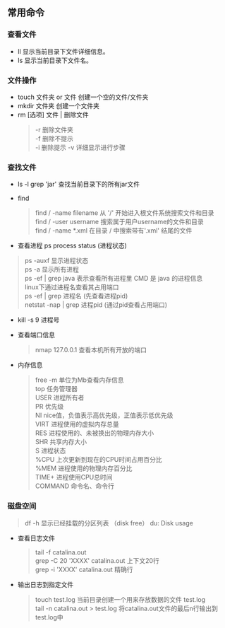 ## 常用命令
### 查看文件
- ll  显示当前目录下文件详细信息。 
- ls 显示当前目录下文件名。

### 文件操作
- touch 文件夹 or 文件 创建一个空的文件/文件夹    
- mkdir 文件夹 创建一个文件夹    
- rm [选项] 文件 | 删除文件       
    > -r  删除文件夹    
    > -f  删除不提示  
    > -i  删除提示
    > -v  详细显示进行步骤

### 查找文件
- ls -l grep 'jar' 查找当前目录下的所有jar文件
- find
    > find / -name filename 从 '/' 开始进入根文件系统搜索文件和目录   
    > find / -user username 搜索属于用户username的文件和目录   
    > find / -name *.xml 在目录 / 中搜索带有'.xml' 结尾的文件

- 查看进程 ps process status (进程状态)
> ps -auxf 显示进程状态    
> ps -a 显示所有进程    
> ps -ef | grep java 表示查看所有进程里 CMD 是 java 的进程信息  
> linux下通过进程名查看其占用端口   
        ps -ef | grep 进程名  (先查看进程pid)    
        netstat -nap | grep 进程pid  (通过pid查看占用端口)

- kill -s 9 进程号
- 查看端口信息
    > nmap 127.0.0.1 查看本机所有开放的端口

- 内存信息    
    > free -m  单位为Mb查看内存信息   
    > top     任务管理器    
        USER    进程所有者    
        PR  优先级      
        NI  nice值，负值表示高优先级，正值表示低优先级            
        VIRT    进程使用的虚拟内存总量            
        RES 进程使用的、未被换出的物理内存大小             
        SHR 共享内存大小          
        S   进程状态           
        %CPU    上次更新到现在的CPU时间占用百分比      
        %MEM    进程使用的物理内存百分比       
        TIME+   进程使用CPU总时间          
        COMMAND 命令名、命令行        

### 磁盘空间
> df -h 显示已经挂载的分区列表 （disk free）
> du: Disk usage
- 查看日志文件
    > tail -f catalina.out   
    > grep -C 20 'XXXX' catalina.out  上下文20行  
    > grep -i  'XXXX' catalina.out  精确行
- 输出日志到指定文件   
    > touch test.log  当前目录创建一个用来存放数据的文件 test.log  
    > tail -n catalina.out > test.log  将catalina.out文件的最后n行输出到test.log中          
      